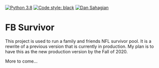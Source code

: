 [![Python 3.8](https://img.shields.io/badge/python-3.8-blue.svg)](https://www.python.org/downloads/release/python-382/)
[![Code style: black](https://img.shields.io/badge/code%20style-black-000000.svg)](https://github.com/ambv/black)
[![Dan Sahagian](https://circleci.com/gh/dansahagian/fbsurvivor2.svg?style=shield)](https://app.circleci.com/pipelines/github/dansahagian/fbsurvivor2)
# FB Survivor
This project is used to run a family and friends NFL survivor pool. It is a rewrite of a previous version that is currently in production. My plan is to have this as the new production version by the Fall of 2020.

More to come...